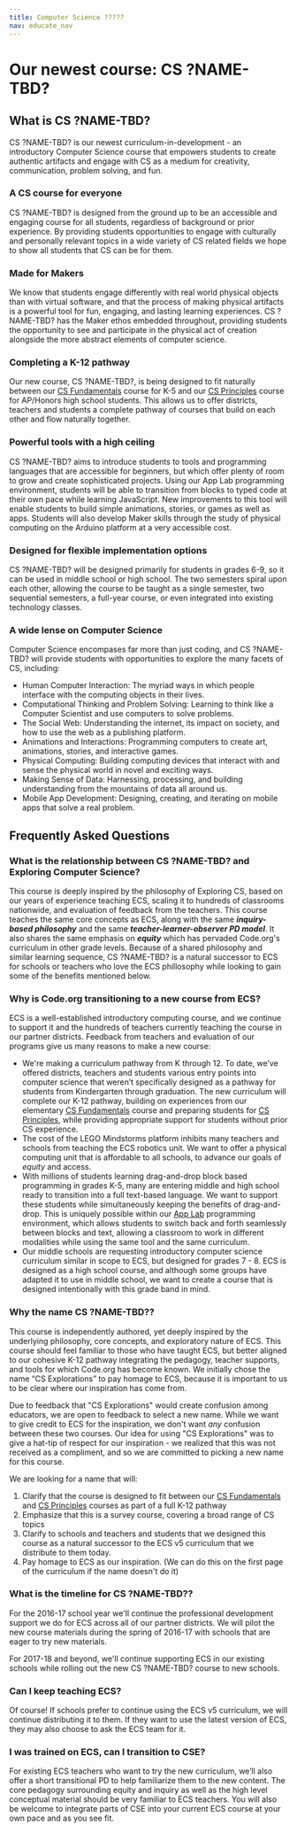 ```yaml
---
title: Computer Science ?????
nav: educate_nav
---
```


# Our newest course: CS ?NAME-TBD? #

## <a name="what"></a>What is CS ?NAME-TBD?
CS ?NAME-TBD? is our newest curriculum-in-development - an introductory Computer Science course that empowers students to create authentic artifacts and engage with CS as a medium for creativity, communication, problem solving, and fun.

### <a name="equity"></a>A CS course for everyone
CS ?NAME-TBD? is designed from the ground up to be an accessible and engaging course for all students, regardless of background or prior experience. By providing students opportunities to engage with culturally and personally relevant topics in a wide variety of CS related fields we hope to show all students that CS can be for them.

### <a name="maker"></a>Made for Makers
We know that students engage differently with real world physical objects than with virtual software, and that the process of making physical artifacts is a powerful tool for fun, engaging, and lasting learning experiences. CS ?NAME-TBD? has the Maker ethos embedded throughout, providing students the opportunity to see and participate in the physical act of creation alongside the more abstract elements of computer science.

### <a name="pathway"></a>Completing a K-12 pathway
Our new course, CS ?NAME-TBD?, is being designed to fit naturally between our [CS Fundamentals](/k5) course for K-5 and our [CS Principles](/csp) course for AP/Honors high school students. This allows us to offer districts, teachers and students a complete pathway of courses that build on each other and flow naturally together. 

### <a name="tools"></a>Powerful tools with a high ceiling
CS ?NAME-TBD? aims to introduce students to tools and programming languages that are accessible for beginners, but which offer plenty of room to grow and create sophisticated projects. Using our App Lab programming environment, students will be able to transition from blocks to typed code at their own pace while learning JavaScript. New improvements to this tool will enable students to build simple animations, stories, or games as well as apps. Students will also develop Maker skills through the study of physical computing on the Arduino platform  at a very accessible cost. 

### <a name="flexible"></a>Designed for flexible implementation options
CS ?NAME-TBD? will be designed primarily for students in grades 6-9, so it can be used in middle school or high school. The two semesters spiral upon each other, allowing the course to be taught as a single semester, two sequential semesters, a full-year course, or even integrated into existing technology classes.

### <a name="content"></a>A wide lense on Computer Science
Computer Science encompases far more than just coding, and CS ?NAME-TBD? will provide students with opportunities to explore the many facets of CS, including:

- Human Computer Interaction: The myriad ways in which people interface with the computing objects in their lives.
- Computational Thinking and Problem Solving: Learning to think like a Computer Scientist and use computers to solve problems.
- The Social Web: Understanding the internet, its impact on society, and how to use the web as a publishing platform.
- Animations and Interactions: Programming computers to create art, animations, stories, and interactive games.
- Physical Computing: Building computing devices that interact with and sense the physical world in novel and exciting ways.
- Making Sense of Data: Harnessing, processing, and building understanding from the mountains of data all around us.
- Mobile App Development: Designing, creating, and iterating on  mobile apps that solve a real problem.

## <a name="faq"></a>Frequently Asked Questions

### <a name="relationship"></a>What is the relationship between CS ?NAME-TBD? and Exploring Computer Science?

This course is deeply inspired by the philosophy of Exploring CS, based on our years of experience teaching ECS, scaling it to hundreds of classrooms nationwide, and evaluation of feedback from the teachers. This course teaches the same core concepts as ECS, along with the same _**inquiry-based philosophy**_ and the same _**teacher-learner-observer PD model**_. It also shares the same emphasis on _**equity**_ which has pervaded Code.org's curriculum in other grade levels. Because of a shared philosophy and similar learning sequence, CS ?NAME-TBD? is a natural successor to ECS for schools or teachers who love the ECS phillosophy while looking to gain some of the benefits mentioned below.

### <a name="transition"></a>Why is Code.org transitioning to a new course from ECS?

ECS is a well-established introductory computing course, and we continue to support it and the hundreds of teachers currently teaching the course in our partner districts. Feedback from teachers and evaluation of our programs give us many reasons to make a new course:

- We're making a curriculum pathway from K through 12. To date, we’ve offered districts, teachers and students various entry points into computer science that weren’t specifically designed as a pathway for students from Kindergarten through graduation. The new curriculum will complete our K-12 pathway, building on experiences from our elementary [CS Fundamentals](/educate/k5) course and preparing students for [CS Principles](/educate/csp), while providing appropriate support for students without prior CS experience.  
- The cost of the LEGO Mindstorms platform inhibits many teachers and schools from teaching the ECS robotics unit. We want to offer a physical computing unit that is affordable to all schools, to advance our goals of *equity* and access.
- With millions of students learning drag-and-drop block based programming in grades K-5, many are entering middle and high school ready to transition into a full text-based language. We want to support these students while simultaneously keeping the benefits of drag-and-drop. This is uniquely possible within our [App Lab](/applab) programming environment, which allows students to switch back and forth seamlessly between blocks and text, allowing a classroom to work in different modalities while using the same tool and the same curriculum.
- Our middle schools are requesting introductory computer science curriculum similar in scope to ECS, but designed for grades 7 - 8. ECS is designed as a high school course, and although some groups have adapted it to use in middle school, we want to create a course that is designed intentionally with this grade band in mind.


### <a name="name"></a>Why the name CS ?NAME-TBD??

This course is independently authored, yet deeply inspired by the underlying philosophy, core concepts, and exploratory nature of ECS. This course should feel familiar to those who have taught ECS, but better aligned to our cohesive K-12 pathway integrating the pedagogy, teacher supports, and tools for which Code.org has become known. We initially chose the name “CS Explorations” to pay homage to ECS, because it is important to us to be clear where our inspiration has come from.

Due to feedback that "CS Explorations" would create confusion among educators, we are open to feedback to select a new name. While we want to give credit to ECS for the inspiration, we don't want *any* confusion between these two courses. Our idea for using "CS Explorations" was to give a hat-tip of respect for our inspiration - we realized that this was not received as a compliment, and so we are committed to picking a new name for this course. 

We are looking for a name that will:

1. Clarify that the course is designed to fit between our [CS Fundamentals](/k5) and [CS Principles](/csp) courses as part of a full K-12 pathway
2. Emphasize that this is a survey course, covering a broad range of CS topics
2. Clarify to schools and teachers and students that we designed this course as a natural successor to the ECS v5 curriculum that we distribute to them today.
2. Pay homage to ECS as our inspiration. (We can do this on the first page of the curriculum if the name doesn't do it)

### <a name="timeline"></a>What is the timeline for CS ?NAME-TBD??

For the 2016-17 school year we'll continue the professional development support we do for ECS across all of our partner districts.  We will pilot the new course materials during the spring of 2016-17 with schools that are eager to try new materials. 

For 2017-18 and beyond, we'll continue supporting ECS in our existing schools while rolling out the new CS ?NAME-TBD? course to new schools.

### <a name="teach-ecs"></a>Can I keep teaching ECS?

Of course! If schools prefer to continue using the ECS v5 curriculum, we will continue distributing it to them. If they want to use the latest version of ECS, they may also choose to ask the ECS team for it.

### I was trained on ECS, can I transition to CSE?

For existing ECS teachers who want to try the new curriculum, we’ll also offer a short transitional PD to help familiarize them to the new content. The core pedagogy surrounding equity and inquiry as well as the high level conceptual material should be very familiar to ECS teachers. You will also be welcome to integrate parts of CSE into your current ECS course at your own pace and as you see fit.

<!--
#### Can I pilot the new course?

We will be formally piloting the course with select groups in the Spring of the 16/17 school year - if you are interested in participating in this pilot please complete the application form here.

As lessons are completed we will also be publishing them on the website we invite anyone to try them out - both the lessons and any new tools or software - and let us know how it went.  Our desire is that the curriculum will be a living document and not something set in stone. We are open to changes or alternatives to lessons so please send us your feedback by using the forum.

#### How/Where can I get professional development for this course?

In-person professional development for the Code.org CSE course will be available for partner districts starting in Summer 2017.

#### How can I learn more about the progress of the curriculum?

We will be sending out regular status emails for members of the computer science education community who are interested in peeking under the hood as we actively work to develop the curriculum and tools for the course. [Sign up for future emails](http://code.org/educate/cse/CSEStatus_Signup).
-->
